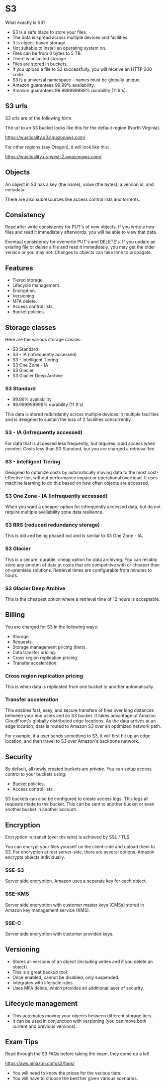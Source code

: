 # S3

What exactly is S3?

* S3 is a safe place to store your files.
* The data is spread across multiple devices and facilities.
* It is object-based storage.
* Not suitable to install an operating system on.
* Files can be from 0 bytes to 5 TB.
* There is unlimited storage.
* Files are stored in buckets.
* If you upload a file to S3 successfully, you will receive an HTTP 200 code.
* S3 is a universal namespace - names must be globally unique.
* Amazon guarantees 99.99% availability.
* Amazon guarantees 99.999999999% durability (11 9's).

## S3 urls

S3 urls are of the following form:

The url to an S3 bucket looks like this for the default region (North Virginia).

https://wusticality.s3.amazonaws.com/

For other regions (say Oregon), it will look like this:

https://wusticality.us-west-2.amazonaws.com/

## Objects
 
An object in S3 has a key (the name), value (the bytes), a version id, and metadata.

There are also subresources like access control lists and torrents.

## Consistency

Read after write consistency for PUT's of new objects. If you write a new files and read it immediately afterwords, you will be able to view that data.

Eventual consistency for overwrite PUT's and DELETE's. If you update an _existing_ file or _delete_ a file and read it immediately, you may get the older version or you may not. Changes to objects can take time to propagate.

## Features

* Tiered storage.
* Lifecycle management.
* Encryption.
* Versioning.
* MFA delete.
* Access control lists.
* Bucket policies.

## Storage classes

Here are the various storage classes:

* S3 Standard
* S3 - IA (infrequently accessed)
* S3 - Intelligent Tiering
* S3 One Zone - IA
* S3 Glacier
* S3 Glacier Deep Archive

### S3 Standard

* 99.99% availability
* 99.999999999% durability (11 9's)

This data is stored redundantly across multiple devices in multiple facilities and is designed to sustain the loss of 2 facilities concurrently.

### S3 - IA (infrequently accessed)

For data that is accessed less frequently, but requires rapid access when needed. Costs less than S3 Standard, but you are charged a retrieval fee.

### S3 - Intelligent Tiering

Designed to optimize costs by automatically moving data to the most cost-effective tier, without performance impact or operational overhead. It uses machine learning to do this based on how often objects are accessed.

### S3 One Zone - IA (infrequently accessed)

When you want a cheaper option for infrequently accessed data, but do not require multiple availability zone data resilience.

### S3 RRS (reduced redundancy storage)

This is old and being phased out and is similar to S3 One Zone - IA.

### S3 Glacier

This is a secure, durable, cheap option for data archiving. You can reliably store any amount of data at costs that are competitive with or cheaper than on-premises solutions. Retrieval times are configurable from minutes to hours.

### S3 Glacier Deep Archive

This is the cheapest option where a retrieval time of 12 hours is acceptable.

## Billing

You are charged for S3 in the following ways:

* Storage.
* Requests.
* Storage management pricing (tiers).
* Data transfer pricing.
* Cross region replication pricing.
* Transfer acceleration.

### Cross region replication pricing

This is when data is replicated from one bucket to another automatically.

### Transfer acceleration

This enables fast, easy, and secure transfers of files over long distances between your end users and an S3 bucket. It takes advantage of Amazon CloudFront's globally distributed edge locations. As the data arrives at an edge location, data is routed to Amazon S3 over an optimized network path.

For example, if a user sends something to S3, it will first hit up an edge location, and then travel to S3 over Amazon's backbone network.

## Security

By default, all newly created buckets are _private_. You can setup access control to your buckets using:

* Bucket policies.
* Access control lists.

S3 buckets can also be configured to create access logs. This logs all requests made to the bucket. This can be sent to another bucket or even another bucket in another account.

## Encryption

Encryption in transit (over the wire) is achieved by SSL / TLS.

You can encrypt your files yourself on the client-side and upload them to S3. For encryption at rest server-side, there are several options. Amazon encrypts objects individually.

### SSE-S3

Server side encryption. Amazon uses a separate key for each object.

### SSE-KMS

Server side encryption with customer master keys (CMSs) stored in Amazon key management service (KMS).

### SSE-C

Server side encryption with customer provided keys.

## Versioning

* Stores all versions of an object (including writes and if you delete an object).
* This is a great backup tool.
* Once enabled, cannot be disabled, only suspended.
* Integrates with lifecycle rules.
* Uses MFA delete, which provides an additional layer of security.

## Lifecycle management

* This automates moving your objects between different storage tiers. 
* It can be used in conjunction with versioning (you can move both current and previous versions).

## Exam Tips

Read through the S3 FAQs before taking the exam, they come up a lot!

https://aws.amazon.com/s3/faqs/

* You will need to know the prices for the various tiers.
* You will have to choose the best tier given various scenarios.
